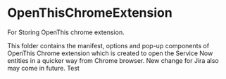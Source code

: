 # OpenThisChromeExtension
For Storing OpenThis chrome extension.

This folder contains the manifest, options and pop-up components of OpenThis Chrome extension which is created to open the Service Now entities in a quicker way from Chrome browser. New change for Jira also may come in future. Test
